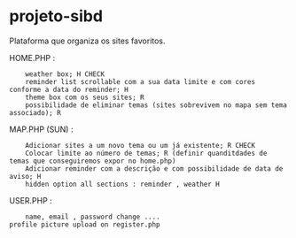 # projeto-sibd

  Plataforma que organiza os sites favoritos.

HOME.PHP :       
        
        weather box; H CHECK
        reminder list scrollable com a sua data limite e com cores conforme a data do reminder; H
        theme box com os seus sites; R 
        possibilidade de eliminar temas (sites sobrevivem no mapa sem tema associado); R

	
MAP.PHP (SUN) :
        
       	Adicionar sites a um novo tema ou um já existente; R CHECK
        Colocar limite ao número de temas; R (definir quanditdades de temas que conseguiremos expor no home.php)
        Adicionar reminder com a descrição e com possibilidade de data de aviso; H 
        hidden option all sections : reminder , weather H 


USER.PHP :       
    
        name, email , password change ....
	profile picture upload on register.php
